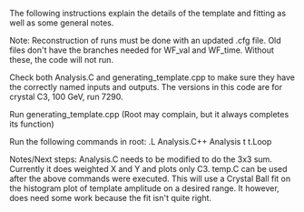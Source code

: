 The following instructions explain the details of the template and fitting as well as some general notes.

Note: Reconstruction of runs must be done with an updated .cfg file. Old files don't have the branches needed for WF_val and WF_time. Without these, the code will not run. 

Check both Analysis.C and generating_template.cpp to make sure they have the correctly named inputs and outputs. The versions in this code are for crystal C3, 100 GeV, run 7290. 

Run generating_template.cpp
(Root may complain, but it always completes its function)

Run the following commands in root:
.L Analysis.C++
Analysis t
t.Loop

Notes/Next steps:
Analysis.C needs to be modified to do the 3x3 sum. Currently it does weighted X and Y and plots only C3. 
temp.C can be used after the above commands were executed. This will use a Crystal Ball fit on the histogram plot of template amplitude on a desired range. 
It however, does need some work because the fit isn't quite right. 